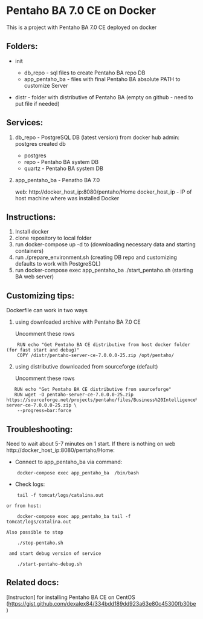 #  Pentaho BA 7.0 CE on Docker
 

This is a project with Pentaho BA 7.0 CE deployed on docker

## Folders:

- init
   - db_repo - sql files to create Pentaho BA repo DB
   - app_pentaho_ba - files with final Pentaho BA absolute PATH to customize Server

- distr - folder with distributive of Pentaho BA (empty on github - need to put file if needed)

## Services:
1) db_repo - PostgreSQL DB (latest version) from docker hub
   admin: postgres
   created db
     - postgres
     - repo   - Pentaho BA system DB
     - quartz - Pentaho BA system DB
  
2) app_pentaho_ba - Penatho BA 7.0
   
   web: http://docker_host_ip:8080/pentaho/Home
   docker_host_ip - IP of host machine where was installed Docker

## Instructions:
1) Install docker
2) clone repository to local folder
3) run docker-compose up -d to  (downloading necessary data and starting containers)
4) run ./prepare_environment.sh (creating DB repo and customizing defaults to work with PostgreSQL)
5) run docker-compose exec app_pentaho_ba ./start_pentaho.sh (starting BA web server)

## Customizing tips:
Dockerfile can work in two ways
1) using downloaded archive with Pentaho BA 7.0 CE

   Uncomment these rows
```
    RUN echo "Get Pentaho BA CE distributive from host docker folder (for fast start and debug)"
    COPY /distr/pentaho-server-ce-7.0.0.0-25.zip /opt/pentaho/
```
2) using distributive downloaded from sourceforge (default)

   Uncomment these rows 
``` 
   RUN echo "Get Pentaho BA CE distributive from sourceforge"
   RUN wget -O pentaho-server-ce-7.0.0.0-25.zip https://sourceforge.net/projects/pentaho/files/Business%20Intelligence%20Server/7.0/pentaho-server-ce-7.0.0.0-25.zip \
    --progress=bar:force
```
 
 ## Troubleshooting:
 
 Need to wait about 5-7 minutes on 1 start. If there is nothing on web http://docker_host_ip:8080/pentaho/Home:
  - Connect to app_pentaho_ba via command: 
```  
    docker-compose exec app_pentaho_ba  /bin/bash
```    
  - Check logs: 
```    
    tail -f tomcat/logs/catalina.out
```    
    or from host:
```    
    docker-compose exec app_pentaho_ba tail -f tomcat/logs/catalina.out
```
    Also possible to stop 
    
```
    ./stop-pentaho.sh 
```
     and start debug version of service 
```
    ./start-pentaho-debug.sh
```
     
 ## Related docs:
 [Instructon] for installing Pentaho BA CE on CentOS  (https://gist.github.com/dexalex84/334bdd189dd923a63e80c45300fb30be)

 
